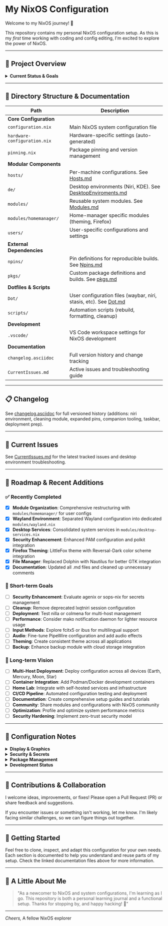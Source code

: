 # My NixOS Configuration

Welcome to my NixOS journey! 🎉

This repository contains my personal NixOS configuration setup. As this is my *first* time working with coding and config editing, I'm excited to explore the power of NixOS.

---

## 🎯 Project Overview

<details>
<summary><strong>Current Status & Goals</strong></summary>

| Aspect | Status | Details |
|--------|--------|---------|
| **Progress** | � Active Development | Stable base with ongoing refinements and feature additions |
| **Purpose** | 🧪 Learning & Daily Use | Production-ready system with experimentation sandbox |
| **Goal** | 🎯 Module-Based Multi-Machine Setup | Achieved: Solid, personalized NixOS config ready for deployment |
| **Desktop** | 🖥️ Dual Environment | Niri (Wayland) + KDE (X11) with intelligent session management |
| **Deployment** | 🔍 Evaluating Options | Considering [nilla](https://github.com/nilla-nix/nilla), [colmena](https://github.com/zhaofengli/colmena) for multi-host |
| **Status** | ✅ Production Ready | Wayland-first setup, dual waybar, intelligent session management, comprehensive documentation |

</details>

---

## 📁 Directory Structure & Documentation

| Path | Description |
|------|-------------|
| **Core Configuration** | |
| `configuration.nix` | Main NixOS system configuration file |
| `hardware-configuration.nix` | Hardware-specific settings (auto-generated) |
| `pinning.nix` | Package pinning and version management |
| **Modular Components** | |
| `hosts/` | Per-machine configurations. See [Hosts.md](hosts/Hosts.md) |
| `de/` | Desktop environments (Niri, KDE). See [DesktopEnviroments.md](de/DesktopEnviroments.md) |
| `modules/` | Reusable system modules. See [Modules.md](modules/Modules.md) |
| `modules/homemanager/` | Home-manager specific modules (theming, Firefox) |
| `users/` | User-specific configurations and settings |
| **External Dependencies** | |
| `npins/` | Pin definitions for reproducible builds. See [Npins.md](npins/Npins.md) |
| `pkgs/` | Custom package definitions and builds. See [pkgs.md](pkgs/pkgs.md) |
| **Dotfiles & Scripts** | |
| `Dot/` | User configuration files (waybar, niri, stasis, etc). See [Dot.md](Dot/Dot.md) |
| `scripts/` | Automation scripts (rebuild, formatting, cleanup) |
| **Development** | |
| `.vscode/` | VS Code workspace settings for NixOS development |
| **Documentation** | |
| `changelog.asciidoc` | Full version history and change tracking |
| `CurrentIssues.md` | Active issues and troubleshooting guide |

---

## 📋 Changelog

See [changelog.asciidoc](changelog.asciidoc) for full versioned history (additions: niri environment, cleaning module, expanded pins, companion tooling, taskbar, deployment prep).

---

## 🐞 Current Issues

See [CurrentIssues.md](CurrentIssues.md) for the latest tracked issues and desktop environment troubleshooting.

---

## 🚀 Roadmap & Recent Additions

### ✅ Recently Completed

- [x] **Module Organization**: Comprehensive restructuring with `modules/homemanager/` for user configs
- [x] **Wayland Environment**: Separated Wayland configuration into dedicated `modules/wayland.nix`
- [x] **Desktop Services**: Consolidated system services in `modules/desktop-services.nix`
- [x] **Security Enhancement**: Enhanced PAM configuration and polkit integration
- [x] **Firefox Theming**: LittleFox theme with Reversal-Dark color scheme integration
- [x] **File Manager**: Replaced Dolphin with Nautilus for better GTK integration
- [x] **Documentation**: Updated all .md files and cleaned up unnecessary comments

### 🔮 Short-term Goals

- [ ] **Security Enhancement**: Evaluate agenix or sops-nix for secrets management
- [ ] **Cleanup**: Remove deprecated lxqtniri session configuration
- [ ] **Deployment**: Test nilla or colmena for multi-host management
- [ ] **Performance**: Consider mako notification daemon for lighter resource usage
- [ ] **Input Methods**: Explore fcitx5 or ibus for multilingual support
- [ ] **Audio**: Fine-tune PipeWire configuration and add audio effects
- [ ] **Theming**: Create consistent theme across all applications
- [ ] **Backup**: Enhance backup module with cloud storage integration

### 🎯 Long-term Vision

- [ ] **Multi-Host Deployment**: Deploy configuration across all devices (Earth, Mercury, Moon, Star)
- [ ] **Container Integration**: Add Podman/Docker development containers
- [ ] **Home Lab**: Integrate with self-hosted services and infrastructure
- [ ] **CI/CD Pipeline**: Automated configuration testing and deployment
- [ ] **Documentation**: Create comprehensive setup guides and tutorials
- [ ] **Community**: Share modules and configurations with NixOS community
- [ ] **Optimization**: Profile and optimize system performance metrics
- [ ] **Security Hardening**: Implement zero-trust security model

---

## 📝 Configuration Notes

<details>
<summary><strong>Display & Graphics</strong></summary>

**Wayland Primary:** Successfully transitioned to Wayland (Niri) as primary desktop environment. X11 applications run through xwayland-satellite for compatibility. NVIDIA performance issues resolved with proper driver configuration.

**Display Setup:** Dual environment approach - Niri for daily use, KDE available for X11-specific workflows when needed.

</details>

<details>
<summary><strong>Security & Secrets</strong></summary>

**Security Overhaul (WIP):** Currently implementing enhanced security measures through the security module. Basic hardening in place with firewall, fail2ban, and AppArmor.

**Secrets Management:** Work in progress - evaluating best practices for NixOS secret management. No agenix or sops implementation yet, focusing on proper module isolation and system hardening first.

**Authentication:** Soteria polkit agent integrated for secure privilege escalation in Wayland sessions.

</details>

<details>
<summary><strong>Package Management</strong></summary>

| Tool | Usage | Notes |
|------|-------|-------|
| **npins** | Primary dependency management | Leverages "npins import-flake" feature |
| **flake.nix** | Tracked intentionally | Interoperates with npins import-flake |
| **Versioning** | 0.1.0 updates | Focus on npins (pin sources and versions) |

</details>

<details>
<summary><strong>Development Status</strong></summary>

| Component | Status | Notes |
|-----------|--------|-------|
| `modules/homemanager/` | ✅ Active | Firefox theming, GTK configuration, user-level configs |
| `modules/wayland.nix` | ✅ Active | Wayland environment variables and XDG portals |
| `modules/desktop-services.nix` | ✅ Active | System services for desktop integration |
| `Dot/` configurations | ✅ Active | Waybar, niri, stasis configs with dual bar setup |
| `pkgs/` custom builds | ✅ Active | Niri ecosystem packages and stasis session manager |
| `users/` profiles | ✅ Active | User-specific configurations and settings |
| `de/lxqtniri.nix` | ⚠️ Deprecated | Retained for reference (pending removal) |

</details>

---

## 🤝 Contributions & Collaboration

I welcome ideas, improvements, or fixes! Please open a Pull Request (PR) or share feedback and suggestions.

If you encounter issues or something isn't working, let me know. I'm likely facing similar challenges, so we can figure things out together.

---

## 🏁 Getting Started

Feel free to clone, inspect, and adapt this configuration for your own needs. Each section is documented to help you understand and reuse parts of my setup. Check the linked documentation files above for more information.

---

## 👋 A Little About Me

> "As a newcomer to NixOS and system configurations, I'm learning as I go. This repository is both a personal learning journal and a functional setup. Thanks for stopping by, and happy hacking! 🚀"

---

*Cheers,*
A fellow NixOS explorer

